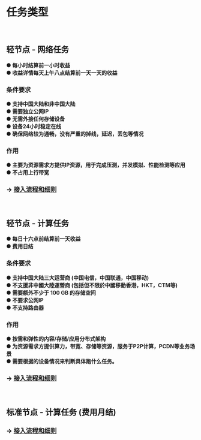 # 任务类型
<br>

## 轻节点 - 网络任务
**● 每小时结算前一小时收益  
● 收益详情每天上午八点结算前一天一天的收益**  

### 条件要求
**● 支持中国大陆和非中国大陆  
● 需要独立公网IP  
● 无需外接任何存储设备  
● 设备24小时稳定在线  
● 确保网络较为通畅，没有严重的掉线，延迟，丢包等情况**  

### 作用
**● 主要为资源需求方提供IP资源，用于完成压测，并发模拟、性能检测等应用    
● 不占用上行带宽**
### -> [接入流程和细则](3.1.0-network-task.md)
<br>

## 轻节点 - 计算任务
**● 每日十六点前结算前一天收益  
● 费用日结**  

### 条件要求
**● 支持中国大陆三大运营商 (中国电信，中国联通，中国移动)  
● 不支援非中國大陸運營商 (包括但不限於中國移動香港，HKT，CTM等)  
● 需要额外不少于 100 GB 的存储空间  
● 不要求公网IP  
● 不支持路由器**  

### 作用
**● 按需和弹性的内容/存储/应用分布式架构  
● 为资源需求方提供算力，带宽、存储等资源，服务于P2P计算，PCDN等业务场景  
● 需要根据的设备情况来判断具体跑什么任务。**  
### -> [接入流程和细则](3.2.0-lite-node.md)
<br>

## 标准节点 - 计算任务 (费用月结)
### -> [接入流程和细则](3.3.0-normal-node.md)
